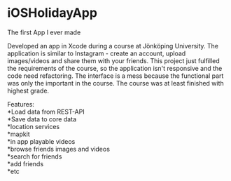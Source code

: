 # iOSHolidayApp
The first App I ever made

Developed an app in Xcode during a course at Jönköping University. The application is similar to Instagram - create an account, upload images/videos and share them with your friends. This project just fulfilled the requirements of the course, so the application isn't responsive and the code need refactoring. The interface is a mess because the functional part was only the important in the course. The course was at least finished with highest grade.

Features:<br>
*Load data from REST-API<br>
*Save data to core data<br>
*location services<br>
*mapkit<br>
*in app playable videos<br>
*browse friends images and videos<br>
*search for friends<br>
*add friends<br>
*etc

